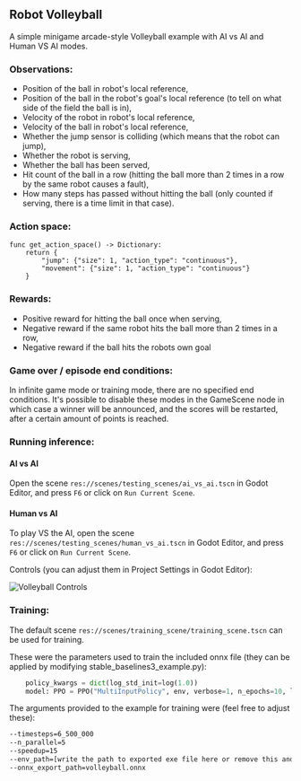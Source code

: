 ## Robot Volleyball

A simple minigame arcade-style Volleyball example with AI vs AI and Human VS AI modes. 

### Observations:
- Position of the ball in robot's local reference,
- Position of the ball in the robot's goal's local reference (to tell on what side of the field the ball is in),
- Velocity of the robot in robot's local reference,
- Velocity of the ball in robot's local reference,
- Whether the jump sensor is colliding (which means that the robot can jump),
- Whether the robot is serving,
- Whether the ball has been served,
- Hit count of the ball in a row (hitting the ball more than 2 times in a row by the same robot causes a fault),
- How many steps has passed without hitting the ball (only counted if serving, there is a time limit in that case).

### Action space:
```gdscript
func get_action_space() -> Dictionary:
	return {
		"jump": {"size": 1, "action_type": "continuous"},
		"movement": {"size": 1, "action_type": "continuous"}
	}
```

### Rewards:
- Positive reward for hitting the ball once when serving,
- Negative reward if the same robot hits the ball more than 2 times in a row,
- Negative reward if the ball hits the robots own goal

### Game over / episode end conditions:
In infinite game mode or training mode, there are no specified end conditions.
It's possible to disable these modes in the GameScene node in which case a winner will be announced,
and the scores will be restarted, after a certain amount of points is reached.

### Running inference:
#### AI vs AI
Open the scene `res://scenes/testing_scenes/ai_vs_ai.tscn` in Godot Editor, and press `F6` or click on `Run Current Scene`.

#### Human vs AI
To play VS the AI, open the scene `res://scenes/testing_scenes/human_vs_ai.tscn` in Godot Editor, and press `F6` or click on `Run Current Scene`.

Controls (you can adjust them in Project Settings in Godot Editor):

![Volleyball Controls](https://github.com/edbeeching/godot_rl_agents_examples/assets/61947090/537c0e7a-e1d2-44ad-9553-d59420e875f1)

### Training:
The default scene `res://scenes/training_scene/training_scene.tscn` can be used for training.

These were the parameters used to train the included onnx file (they can be applied by modifying stable_baselines3_example.py):
```python
    policy_kwargs = dict(log_std_init=log(1.0))
    model: PPO = PPO("MultiInputPolicy", env, verbose=1, n_epochs=10, learning_rate=0.0003, clip_range=0.2, ent_coef=0.0085, n_steps=128, batch_size=160, policy_kwargs=policy_kwargs, tensorboard_log=args.experiment_dir)
```

The arguments provided to the example for training were (feel free to adjust these):
```bash
--timesteps=6_500_000
--n_parallel=5
--speedup=15
--env_path=[write the path to exported exe file here or remove this and n_parallel above for in-editor training]
--onnx_export_path=volleyball.onnx
```

